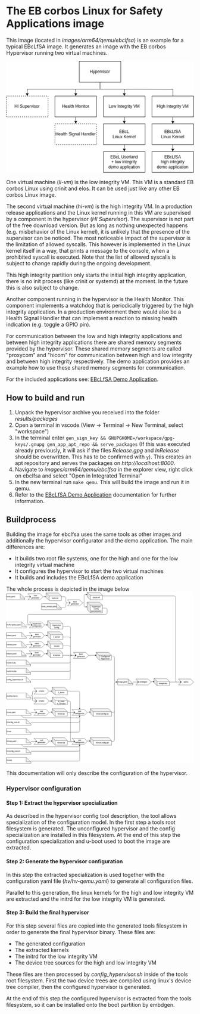 # The EB corbos Linux for Safety Applications image

This image (located in *images/arm64/qemu/ebclfsa*) is an example for a typical EBcLfSA image.
It generates an image with the EB corbos Hypervisor running two virtual machines.

![EBcLfSA Overview](../assets/ebclfsa_overview.png)

One virtual machine (*li-vm*) is the low integrity VM.
This VM is a standard EB corbos Linux using crinit and elos.
It can be used just like any other EB corbos Linux image.

The second virtual machine (*hi-vm*) is the high integrity VM.
In a production release applications and the Linux kernel running in this VM are supervised by a component in the hypervisor (*HI Supervisor*).
The supervisor is not part of the free download version.
But as long as nothing unexpected happens (e.g. misbehavior of the Linux kernel), it is unlikely that the presence of the supervisor can be noticed.
The most noticeable impact of the supervisor is the limitation of allowed syscalls.
This however is implemented in the Linux kernel itself in a way, that prints a message to the console, when a prohibited syscall is executed.
Note that the list of allowed syscalls is subject to change rapidly during the ongoing development.

This high integrity partition only starts the initial high integrity application, there is no init process (like crinit or systemd) at the moment.
In the future this is also subject to change.

Another component running in the hypervisor is the Health Monitor.
This component implements a watchdog that is periodically triggered by the high integrity application.
In a production environment there would also be a Health Signal Handler that can implement a reaction to missing health indication (e.g. toggle a GPIO pin).

For communication between the low and high integrity applications and between high integrity applications there are shared memory segments provided by the hypervisor.
These shared memory segments are called "proxycom" and "hicom" for communication between high and low integrity and between high integrity respectively.
The demo application provides an example how to use these shared memory segments for communication.

For the included applications see: [EBcLfSA Demo Application](../apps/ebclfsa_demo.md).

## How to build and run

1. Unpack the hypervisor archive you received into the folder *results/packages*
2. Open a terminal in vscode (View -> Terminal -> New Terminal, select "workspace")
3. In the terminal enter `gen_sign_key && GNUPGHOME=/workspace/gpg-keys/.gnupg gen_app_apt_repo && serve_packages` (If this was executed already previously, it will ask if the files *Release.gpg* and *InRelease* should be overwritten. This has to be confirmed with `y`).
   This creates an apt repository and serves the packages on *http://localhost:8000*.
4. Navigate to *images/arm64/qemu/ebclfsa* in the explorer view, right click on ebclfsa and select "Open in Integrated Terminal"
5. In the new terminal run `make qemu`. This will build the image and run it in qemu.
6. Refer to the [EBcLfSA Demo Application](../apps/ebclfsa_demo.md) documentation for further information.


## Buildprocess

Building the image for ebclfsa uses the same tools as other images and additionally the hypervisor configurator and the demo application.
The main differences are:

 * It builds two root file systems, one for the high and one for the low integrity virtual machine
 * It configures the hypervisor to start the two virtual machines
 * It builds and includes the EBcLfSA demo application


The whole process is depicted in the image below
![EBcLfSA](../assets/ebclfsa.png)

This documentation will only describe the configuration of the hypervisor.

### Hypervisor configuration

#### Step 1: Extract the hypervisor specialization

As described in the hypervisor config tool description, the tool allows specialization of the configuration model.
In the first step a tools root filesystem is generated.
The unconfigured hypervisor and the config specialization are installed in this filesystem.
At the end of this step the configuration specialization and u-boot used to boot the image are extracted.

#### Step 2: Generate the hypervisor configuration

In this step the extracted specialization is used together with the configuration yaml file (_hv/hv-qemu.yaml_) to generate all configuration files.

Parallel to this generation, the linux kernels for the high and low integrity VM are extracted and the initrd for the low integrity VM is generated.

#### Step 3: Build the final hypervisor

For this step several files are copied into the generated tools filesystem in order to generate the final hypervisor binary.
These files are:

 * The generated configuration
 * The extracted kernels
 * The initrd for the low integrity VM
 * The device tree sources for the high and low integrity VM

These files are then processed by _config_hypervisor.sh_ inside of the tools root filesystem.
First the two device trees are compiled using linux's device tree compiler, then the configured hypervisor is generated.

At the end of this step the configured hypervisor is extracted from the tools filesystem, so it can be installed onto the boot partition by embdgen.
